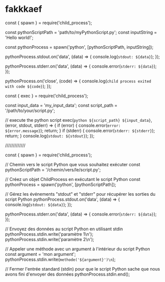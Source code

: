 # fakkkaef



const { spawn } = require('child_process');

const pythonScriptPath = 'path/to/myPythonScript.py';
const inputString = 'Hello world!';

const pythonProcess = spawn('python', [pythonScriptPath, inputString]);

pythonProcess.stdout.on('data', (data) => {
  console.log(`stdout: ${data}`);
});

pythonProcess.stderr.on('data', (data) => {
  console.error(`stderr: ${data}`);
});

pythonProcess.on('close', (code) => {
  console.log(`child process exited with code ${code}`);
});


const { exec } = require('child_process');

const input_data = 'my_input_data';
const script_path = '/path/to/your/script.py';

// execute the python script
exec(`python ${script_path} ${input_data}`, (error, stdout, stderr) => {
  if (error) {
    console.error(`error: ${error.message}`);
    return;
  }
  if (stderr) {
    console.error(`stderr: ${stderr}`);
    return;
  }
  console.log(`stdout: ${stdout}`);
});

/////////////

const { spawn } = require('child_process');

// Chemin vers le script Python que vous souhaitez exécuter
const pythonScriptPath = '/chemin/vers/le/script.py';

// Créez un objet ChildProcess en exécutant le script Python
const pythonProcess = spawn('python', [pythonScriptPath]);

// Gérez les événements "stdout" et "stderr" pour récupérer les sorties du script Python
pythonProcess.stdout.on('data', (data) => {
  console.log(`stdout: ${data}`);
});

pythonProcess.stderr.on('data', (data) => {
  console.error(`stderr: ${data}`);
});

// Envoyez des données au script Python en utilisant stdin
pythonProcess.stdin.write('paramètre 1\n');
pythonProcess.stdin.write('paramètre 2\n');

// Appeler une méthode avec un argument à l'intérieur du script Python
const argument = 'mon argument';
pythonProcess.stdin.write(`methode('${argument}')\n`);

// Fermer l'entrée standard (stdin) pour que le script Python sache que nous avons fini d'envoyer des données
pythonProcess.stdin.end();

